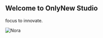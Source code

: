 ## Welcome to OnlyNew Studio

focus to innovate.

![Nora](https://assetstorev1-prd-cdn.unity3d.com/key-image/3d3e3206-f114-4df4-83ee-8a3713f28213.webp)









